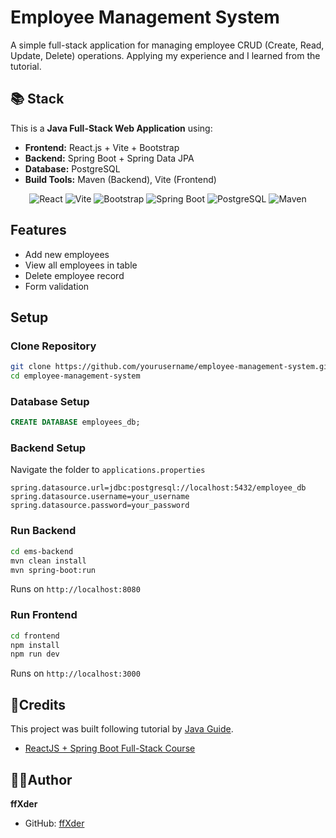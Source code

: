 # Employee Management System
A simple full-stack application for managing employee CRUD (Create, Read, Update, Delete) operations. Applying my experience and I learned from the tutorial.
<br/>

## 📚 Stack

This is a **Java Full-Stack Web Application** using:
- **Frontend:** React.js + Vite + Bootstrap
- **Backend:** Spring Boot + Spring Data JPA
- **Database:** PostgreSQL
- **Build Tools:** Maven (Backend), Vite (Frontend)

<div align="center">
  
![React](https://img.shields.io/badge/React-20232A?style=for-the-badge&logo=react&logoColor=61DAFB)
![Vite](https://img.shields.io/badge/Vite-646CFF?style=for-the-badge&logo=vite&logoColor=white)
![Bootstrap](https://img.shields.io/badge/Bootstrap-7952B3?style=for-the-badge&logo=bootstrap&logoColor=white)
![Spring Boot](https://img.shields.io/badge/Spring_Boot-6DB33F?style=for-the-badge&logo=spring-boot&logoColor=white)
![PostgreSQL](https://img.shields.io/badge/PostgreSQL-316192?style=for-the-badge&logo=postgresql&logoColor=white)
![Maven](https://img.shields.io/badge/Maven-C71A36?style=for-the-badge&logo=apache-maven&logoColor=white)

</div>

## Features
- Add new employees
- View all employees in table
- Delete employee record
- Form validation

## Setup
### Clone Repository
```bash
git clone https://github.com/yourusername/employee-management-system.git
cd employee-management-system
```

### Database Setup
```sql
CREATE DATABASE employees_db;
```
### Backend Setup
Navigate the folder to `applications.properties`
```properties
spring.datasource.url=jdbc:postgresql://localhost:5432/employee_db
spring.datasource.username=your_username
spring.datasource.password=your_password
```

### Run Backend
```bash
cd ems-backend
mvn clean install
mvn spring-boot:run
```
Runs on `http://localhost:8080`

### Run Frontend
```bash
cd frontend
npm install
npm run dev
```
Runs on `http://localhost:3000`


## 📖Credits
This project was built following tutorial by [Java Guide](https://www.youtube.com/@JavaGuides/featured).
- [ReactJS + Spring Boot Full-Stack Course](https://www.youtube.com/playlist?list=PLGRDMO4rOGcODJeYSY08lIILkqoydQI2k)

## 🧑‍💻Author
**ffXder**
- GitHub: [ffXder](https://github.com/ffXder)
